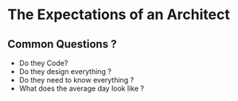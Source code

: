 
# The Expectations of an Architect

## Common Questions ?

 - Do they Code?
 - Do they design everything ?
 - Do they need to know everything ?
 - What does the average day look like ?
